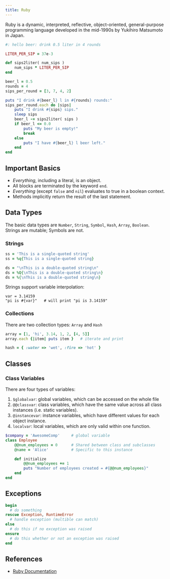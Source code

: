 ```yaml
---
title: Ruby
---
```

Ruby is a dynamic, interpreted, reflective, object-oriented, general-purpose programming language developed in the mid-1990s by Yukihiro Matsumoto in Japan.



```ruby
#: hello beer: drink 0.5 liter in 4 rounds

LITER_PER_SIP = 37e-3

def sips2liter( num_sips )
    num_sips * LITER_PER_SIP
end

beer_l = 0.5
rounds = 4
sips_per_round = [3, 7, 4, 2]

puts "I drink #{beer_l} l in #{rounds} rounds:"
sips_per_round.each do |sips|
    puts "I drink #{sips} sips."
    sleep sips
    beer_l -= sips2liter( sips )
    if beer_l <= 0.0
        puts "My beer is empty!"
        break
    else
        puts "I have #{beer_l} l beer left."
    end
end
```


## Important Basics
* *Everything*, including a literal, is an object.
* All blocks are terminated by the keyword `end`.
* *Everything* (except `false` and `nil`) evaluates to true in a boolean context.
* Methods implicitly return the result of the last statement.


## Data Types
The basic data types are `Number`, `String`, `Symbol`, `Hash`, `Array`, `Boolean`. Strings are mutable; Symbols are not.

### Strings
```ruby
ss = 'This is a single-quoted string'
ss = %q{This is a single-quoted string}

ds = "\nThis is a double-quoted string\n"
ds = %Q{\nThis is a double-quoted string\n}
ds = %{\nThis is a double-quoted string\n}
```

Strings support variable interpolation:
```
var = 3.14159
"pi is #{var}"   # will print "pi is 3.14159"
```

### Collections
There are two collection types: `Array` and `Hash`

```ruby
array = [1, 'hi', 3.14, 1, 2, [4, 5]]
array.each {|item| puts item }   # iterate and print

hash = { :water => 'wet', :fire => 'hot' }
```



## Classes


### Class Variables
There are four types of variables:

1. `$globalvar`: global variables, which can be accessed on the whole file
1. `@@classvar`: class variables, which have the same value across all class instances (i.e. static variables).
1. `@instancevar`: instance variables, which have different values for each object instance.
1. `localvar`: local variables, which are only valid within one function.


```ruby
$company = 'AwesomeComp'     # global variable
class Employee
	@@num_employees = 0      # Shared between class and subclasses
	@name = 'Alice'          # Specific to this instance

    def initialize
        @@num_employees += 1
        puts "Number of employees created = #{@@num_employees}"
    end
end
```



## Exceptions

```ruby
begin
  # do something
rescue Exception, RuntimeError
  # handle exception (multible can match)
else
  # do this if no exception was raised
ensure
  # do this whether or not an exception was raised
end
```




## References

* [Ruby Documentation](http://ruby-doc.org/core-2.6.1/Class.html)
